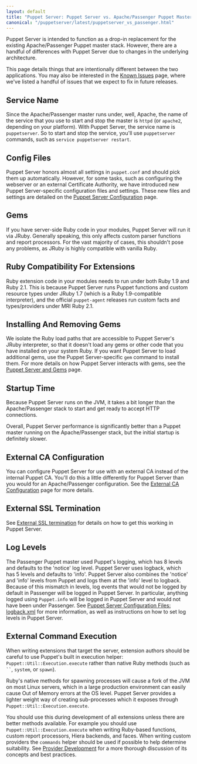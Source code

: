 ```yaml
---
layout: default
title: "Puppet Server: Puppet Server vs. Apache/Passenger Puppet Master"
canonical: "/puppetserver/latest/puppetserver_vs_passenger.html"
---
```


Puppet Server is intended to function as a drop-in replacement for the existing
Apache/Passenger Puppet master stack. However, there are a handful of differences with Puppet Server due to changes in the underlying architecture.

This page details things that are intentionally different between the two
applications. You may also be interested in the [Known Issues](./known_issues.markdown)
page, where we've listed a handful of issues that we expect to fix in future releases.

## Service Name

Since the Apache/Passenger master runs under, well, Apache, the name of the service
that you use to start and stop the master is `httpd` (or `apache2`, depending
on your platform). With Puppet Server, the service name is `puppetserver`. So
to start and stop the service, you'll use `puppetserver` commands, such as `service puppetserver restart`.

## Config Files

Puppet Server honors almost all settings in `puppet.conf` and should pick them
up automatically. However, for some tasks, such as configuring the webserver or an external Certificate Authority, we have introduced new Puppet Server-specific configuration files and settings. These new files and settings are detailed on the [Puppet Server Configuration](./configuration.markdown) page.

## Gems

If you have server-side Ruby code in your modules, Puppet Server will run it via
JRuby. Generally speaking, this only affects custom parser functions and report
processors. For the vast majority of cases, this shouldn't pose any problems, as JRuby is highly compatible with vanilla Ruby.

## Ruby Compatibility For Extensions

Ruby extension code in your modules needs to run under both Ruby 1.9 and Ruby 2.1. This is because Puppet Server runs Puppet functions and custom resource types under JRuby 1.7 (which is a Ruby 1.9-compatible interpreter), and the official `puppet-agent` releases run custom facts and types/providers under MRI Ruby 2.1.

## Installing And Removing Gems

We isolate the Ruby load paths that are accessible to Puppet Server's
JRuby interpreter, so that it doesn't load any gems or other code that
you have installed on your system Ruby. If you want Puppet Server to load additional gems, use the Puppet Server-specific `gem` command to install them. For more details on how Puppet Server interacts with gems, see the [Puppet Server and Gems](./gems.markdown)
page.

## Startup Time

Because Puppet Server runs on the JVM, it takes a bit longer than the Apache/Passenger stack to start and get ready to accept HTTP connections.

Overall, Puppet Server performance is significantly better than a Puppet master running on the Apache/Passenger stack, but the initial startup is definitely slower.

## External CA Configuration

You can configure Puppet Server for use with an external CA instead of the
internal Puppet CA. You'll do this a little differently for Puppet Server than you would for an Apache/Passenger configuration. See the
[External CA Configuration](./external_ca_configuration.markdown) page for
more details.

## External SSL Termination

See [External SSL termination](external_ssl_termination.markdown) for details on
how to get this working in Puppet Server.

## Log Levels

The Passenger Puppet master used Puppet's logging, which has 8 levels and
defaults to the 'notice' log level. Puppet Server uses logback, which has 5
levels and defaults to 'info'. Puppet Server also combines the 'notice' and
'info' levels from Puppet and logs them at the 'info' level to logback.
Because of this mismatch in levels, log events that would not be logged by
default in Passenger will be logged in Puppet Server. In particular, anything
logged using `Puppet.info` will be logged in Puppet Server and would not have
been under Passenger. See
[Puppet Server Configuration Files: logback.xml](./config_file_logbackxml.md)
for more information, as well as instructions on how to set log levels in Puppet Server.


## External Command Execution

When writing extensions that target the server, extension authors should be
careful to use Puppet's built in execution helper: `Puppet::Util::Execution.execute`
rather than native Ruby methods (such as ``` `` ```, `system`, or `spawn`).

Ruby's native methods for spawning processes will cause a fork of the JVM on
most Linux servers, which in a large production environment can easily cause
Out of Memory errors at the OS level. Puppet Server provides a lighter weight
way of creating sub-processes which it exposes through
`Puppet::Util::Execution.execute`.

You should use this during development of all extensions unless there are
better methods available. For example you should use
`Puppet::Util::Execution.execute` when writing Ruby-based functions, custom
report processors, Hiera backends, and faces. When writing custom providers
the `commands` helper should be used if possible to help determine suitability.
See
[Provider Development](https://puppet.com/docs/puppet/latest/provider_development.html#suitability)
for a more thorough discussion of its concepts and best practices.
